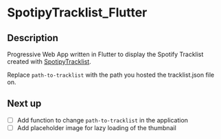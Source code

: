 # SpotipyTracklist_Flutter
## Description
Progressive Web App written in Flutter to display the Spotify Tracklist created with [SpotipyTracklist](https://github.com/ylhn15/SpotipyTracklist).

Replace ```path-to-tracklist``` with the path you hosted the tracklist.json file on.

## Next up
- [ ] Add function to change ```path-to-tracklist``` in the application
- [ ] Add placeholder image for lazy loading of the thumbnail
